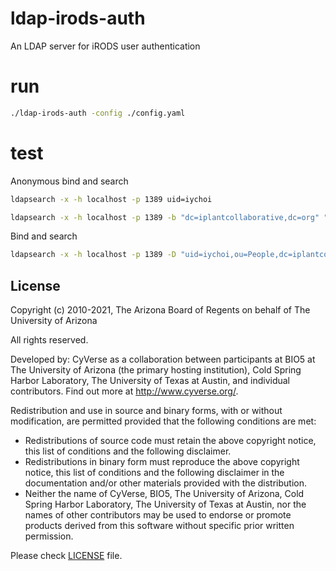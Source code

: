 # ldap-irods-auth
An LDAP server for iRODS user authentication

# run

```bash
./ldap-irods-auth -config ./config.yaml
```

# test

Anonymous bind and search
```bash
ldapsearch -x -h localhost -p 1389 uid=iychoi

ldapsearch -x -h localhost -p 1389 -b "dc=iplantcollaborative,dc=org" "(&(objectclass=*)(uid=iychoi))" uid
```

Bind and search
```bash
ldapsearch -x -h localhost -p 1389 -D "uid=iychoi,ou=People,dc=iplantcollaborative,dc=org" -b "dc=iplantcollaborative,dc=org" -W uid=iychoi
```

## License

Copyright (c) 2010-2021, The Arizona Board of Regents on behalf of The University of Arizona

All rights reserved.

Developed by: CyVerse as a collaboration between participants at BIO5 at The University of Arizona (the primary hosting institution), Cold Spring Harbor Laboratory, The University of Texas at Austin, and individual contributors. Find out more at http://www.cyverse.org/.

Redistribution and use in source and binary forms, with or without modification, are permitted provided that the following conditions are met:

 * Redistributions of source code must retain the above copyright notice, this list of conditions and the following disclaimer.
 * Redistributions in binary form must reproduce the above copyright notice, this list of conditions and the following disclaimer in the documentation and/or other materials provided with the distribution.
 * Neither the name of CyVerse, BIO5, The University of Arizona, Cold Spring Harbor Laboratory, The University of Texas at Austin, nor the names of other contributors may be used to endorse or promote products derived from this software without specific prior written permission.


Please check [LICENSE](https://github.com/cyverse/go-irodsclient/tree/master/LICENSE) file.
